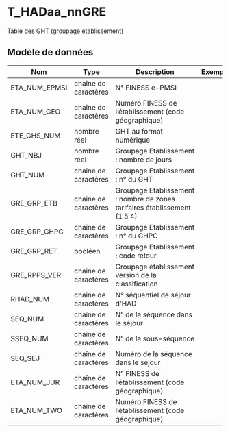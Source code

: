 # T_HADaa_nnGRE

Table des GHT (groupage établissement)


## Modèle de données

|Nom|Type|Description|Exemple|Propriétés|
|-|-|-|-|-|
|ETA_NUM_EPMSI|chaîne de caractères|N° FINESS e-PMSI|||
|ETA_NUM_GEO|chaîne de caractères|Numéro FINESS de l’établissement (code géographique)|||
|ETE_GHS_NUM|nombre réel|GHT au format numérique|||
|GHT_NBJ|nombre réel|Groupage Etablissement : nombre de jours|||
|GHT_NUM|chaîne de caractères|Groupage Etablissement : n° du GHT|||
|GRE_GRP_ETB|chaîne de caractères|Groupage Etablissement : nombre de zones tarifaires établissement (1 à 4)|||
|GRE_GRP_GHPC|chaîne de caractères|Groupage Etablissement : n° du GHPC|||
|GRE_GRP_RET|booléen|Groupage Etablissement : code retour|||
|GRE_RPPS_VER|chaîne de caractères|Groupage établissement version de la classification|||
|RHAD_NUM|chaîne de caractères|N° séquentiel de séjour d'HAD|||
|SEQ_NUM|chaîne de caractères|N° de la séquence dans le séjour|||
|SSEQ_NUM|chaîne de caractères|N° de la sous-séquence|||
|SEQ_SEJ|chaîne de caractères|Numéro de la séquence dans le séjour|||
|ETA_NUM_JUR|chaîne de caractères|N° FINESS de l’établissement (code géographique)|||
|ETA_NUM_TWO|chaîne de caractères|Numéro FINESS de l’établissement (code géographique)|||

